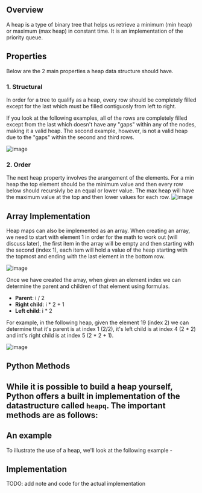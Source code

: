## Overview
A heap is a type of binary tree that helps us retrieve a minimum (min heap) or maximum (max heap) in constant time.  It is an implementation of the priority queue.

## Properties
Below are the 2 main properties a heap data structure should have.

### 1. Structural
In order for a tree to qualify as a heap, every row should be completely filled except for the last which must be filled contiguosly from left to right.  

If you look at the following examples, all of the rows are completely filled except from the last which doesn't have any "gaps" within any of the nodes, making it a valid heap.  The second example, however, is not a valid heap due to the "gaps" within the second and third rows.

![image](https://github.com/mlizchap/DataStructureNotes/assets/40478204/bc240edf-a9ac-462f-9459-5fb817820edc)


### 2. Order
The next heap property involves the arangement of the elements.  For a min heap the top element should be the minimum value and then every row below should recursivly be an equal or lower value.  The max heap will have the maximum value at the top and then lower values for each row.
![image](https://github.com/mlizchap/DataStructureNotes/assets/40478204/853bdf33-6009-47ee-b078-eaa1fc2606c9)



## Array Implementation
Heap maps can also be implemented as an array.  When creating an array, we need to start with element 1 in order for the math to work out (will discuss later), the first item in the array will be empty and then starting with the second (index 1), each item will hold a value of the heap starting with the topmost and ending with the last element in the bottom row.

![image](https://github.com/mlizchap/DataStructureNotes/assets/40478204/27b330a7-1826-40aa-97ce-65837c981747)


Once we have created the array, when given an element index we can determine the parent and children of that element using formulas. 
- **Parent**: i / 2
- **Right child**: i * 2 + 1
- **Left child**: i * 2

For example, in the following heap, given the element 19 (index 2) we can determine that it's parent is at index 1 (2/2), it's left child is at index 4 (2 * 2) and int's right child is at index 5 (2 * 2 + 1).

![image](https://github.com/mlizchap/DataStructureNotes/assets/40478204/80dee6a3-673f-4574-ada7-8c0e397a0a4f)


## Python Methods
While it is possible to build a heap yourself, Python offers a built in implementation of the datastructure called `heapq`.  The important methods are as follows:
- 

## An example
To illustrate the use of a heap, we'll look at the following example - 


## Implementation
TODO: add note and code for the actual implementation


<!-- PYTHON SPECIFIC METHODS -->

<!-- EXAMPLE -->
